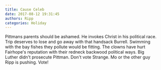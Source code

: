 ```yaml
---
title: Cause Celeb
date: 2017-08-12 19:31:45
authors: Ripp
categories: Holiday
---
```


 Pittmans parents should be ashamed. He invokes Christ in his political race. Trip deserves to lose and go away with that handsack Burrell. Swimming with the bay fishes they pollute would be fitting. The clowns have hurt Fairhope's reputation with their redneck backwood political ways. Big Luther didn't prosecute Pittman. Don't vote Strange.
Mo or the other guy Ripp is pushing. Vote!